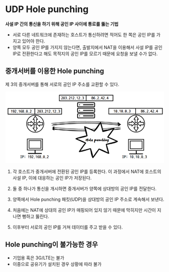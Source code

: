 # UDP Hole punching

**사설 IP 간의 통신을 하기 위해 공인 IP 사이에 통로를 뚫는 기법**

* 서로 다른 네트워크에 존재하는 호스트가 통신하려면 적어도 한 쪽은 공인 IP를 가지고 있어야 한다.
* 양쪽 모두 공인 IP를 가지지 않는다면, 출발지에서 NAT을 이용해서 사설 IP를 공인 IP로 전환한다고 해도 목적지의 공인 IP를 모르기 때문에 요청을 보낼 수가 없다.


## 중개서버를 이용한 Hole punching

제 3의 중개서버를 통해 서로의 공인 IP 주소를 교환할 수 있다.

![Alt text](<이미지/UDP Hole punching.png>)

1. 각 호스트가 중개서버에 전환된 공인 IP를 등록한다. 이 과정에서 NAT에 호스트의 사설 IP, 이에 대응하는 공인 IP가 저장된다.

2. 둘 중 하나가 통신을 개시하면 중개서버가 양쪽에 상대방의 공인 IP를 전달한다.

3. 양쪽에서 Hole punching 패킷(UDP)을 상대방의 공인 IP 주소로 계속해서 보낸다.

4. 처음에는 NAT에 상대의 공인 IP가 매핑되어 있지 않기 때문에 막히지만 시간이 지나면 뻥하고 뚫린다.

5. 이후부터 서로의 공인 IP를 거쳐 데이터를 주고 받을 수 있다.

## Hole punching이 불가능한 경우

* 기업용 혹은 3G/LTE는 불가
* 이중으로 공유기가 설치된 경우 상황에 따라 불가